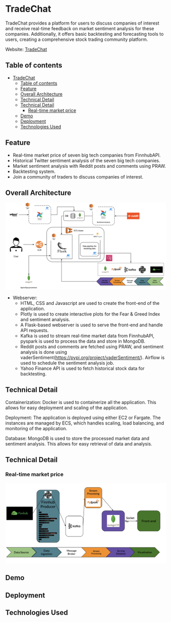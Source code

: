 # TradeChat

TradeChat provides a platform for users to discuss companies of interest and receive real-time feedback on market sentiment analysis for these companies. Additionally, it offers basic backtesting and forecasting tools to users, creating a comprehensive stock trading community platform.

Website: [TradeChat](https://tradechat.online/)

## Table of contents
- [TradeChat](#tradechat)
  - [Table of contents](#table-of-contents)
  - [Feature](#feature)
  - [Overall Architecture](#overall-architecture)
  - [Technical Detail](#technical-detail)
  - [Technical Detail](#technical-detail-1)
    - [Real-time market price](#real-time-market-price)
  - [Demo](#demo)
  - [Deployment](#deployment)
  - [Technologies Used](#technologies-used)

## Feature
- Real-time market price of seven big tech companies from FinnhubAPI.
- Historical Twitter sentiment analysis of the seven big tech companies.
- Market sentiment analysis with Reddit posts and comments using PRAW.
- Backtesting system.
- Join a community of traders to discuss companies of interest.

## Overall Architecture
![alt text](./docs/system_architecture.png)

- Webserver: 
  - HTML, CSS and Javascript are used to create the front-end of the application.
  - Plotly is used to create interactive plots for the Fear & Greed Index and sentiment  analysis.
  - A Flask-based webserver is used to serve the front-end and handle API requests.
  - Kafka is used to stream real-time market data from FinnhubAPI, pyspark is used to process the data and store in MongoDB.
  - Reddit posts and comments are fetched using PRAW, and sentiment analysis is done using vaderSentiment(https://pypi.org/project/vaderSentiment/). Airflow is used to schedule the sentiment analysis job.
  - Yahoo Finance API is used to fetch historical stock data for backtesting.


## Technical Detail

Containerization: Docker is used to containerize all the application. This allows for easy deployment and scaling of the application.

Deployment: The application is deployed using either EC2 or Fargate. The instances are managed by ECS, which handles scaling, load balancing, and monitoring of the application.

Database: MongoDB is used to store the processed market data and sentiment analysis. This allows for easy retrieval of data and analysis.




## Technical Detail
 ### Real-time market price
 ![alt text](./docs/stock_data_pipeline.png)
## Demo


## Deployment

## Technologies Used

```

```